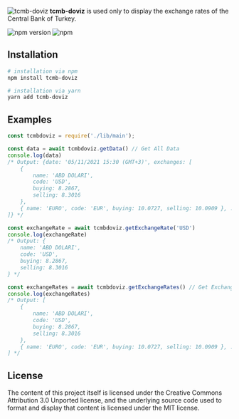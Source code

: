 ![tcmb-doviz](https://i.imgur.com/829wnb3.png)
**tcmb-doviz** is used only to display the exchange rates of the Central Bank of Turkey.

![npm version](https://badge.fury.io/js/tcmb-doviz.svg) ![npm](https://img.shields.io/npm/dm/tcmb-doviz)
## Installation
```bash
# installation via npm
npm install tcmb-doviz

# installation via yarn
yarn add tcmb-doviz
```
## Examples
```js
const tcmbdoviz = require('./lib/main');

const data = await tcmbdoviz.getData() // Get All Data
console.log(data)
/* Output: {date: '05/11/2021 15:30 (GMT+3)', exchanges: [
	{
		name: 'ABD DOLARI',
		code: 'USD',
		buying: 8.2867,
		selling: 8.3016
	},
	{ name: 'EURO', code: 'EUR', buying: 10.0727, selling: 10.0909 }, ...
]} */

const exchangeRate = await tcmbdoviz.getExchangeRate('USD')
console.log(exchangeRate)
/* Output: {
	name: 'ABD DOLARI',
	code: 'USD',
	buying: 8.2867,
	selling: 8.3016
} */

const exchangeRates = await tcmbdoviz.getExchangeRates() // Get Exchanges Rates
console.log(exchangeRates)
/* Output: [
	{
		name: 'ABD DOLARI',
		code: 'USD',
		buying: 8.2867,
		selling: 8.3016
	},
	{ name: 'EURO', code: 'EUR', buying: 10.0727, selling: 10.0909 }, ...
] */
```

## License
The content of this project itself is licensed under the Creative Commons Attribution 3.0 Unported license, and the underlying source code used to format and display that content is licensed under the MIT license.

